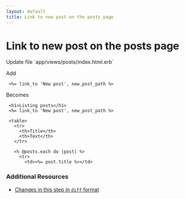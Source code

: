 ```yaml
---
layout: default
title: Link to new post on the posts page
---
```


<h1 id="main">Link to new post on the posts page</h1>
Update file `app/views/posts/index.html.erb`

Add
<pre><code> &lt;%= link_to &#39;New post&#39;, new_post_path %&gt;</code></pre>


Becomes
<pre><code> &lt;h1&gt;Listing posts&lt;/h1&gt;
 &lt;%= link_to &#39;New post&#39;, new_post_path %&gt;
&nbsp;
 &lt;table&gt;
   &lt;tr&gt;
     &lt;th&gt;Title&lt;/th&gt;
     &lt;th&gt;Text&lt;/th&gt;
   &lt;/tr&gt;
&nbsp;
   &lt;% @posts.each do |post| %&gt;
     &lt;tr&gt;
       &lt;td&gt;&lt;%= post.title %&gt;&lt;/td&gt;
</code></pre>



### Additional Resources

* [Changes in this step in `diff` format](https://github.com/software-academy/rails_getting_started_bdd/commit/cee39273c0a3b7654f76ea51b7167415f64a1294)

